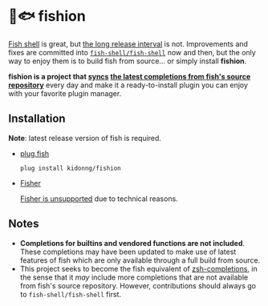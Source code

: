 # 💅🐟 fishion

[Fish shell](https://fishshell.com/) is great, but [the long release interval](https://github.com/fish-shell/fish-shell/issues/8012) is not. Improvements and fixes are committed into [`fish-shell/fish-shell`](https://github.com/fish-shell/fish-shell) now and then, but the only way to enjoy them is to build fish from source... or simply install **fishion**.

**fishion is a project that [syncs](sync.fish) [the latest completions from fish's source repository](https://github.com/fish-shell/fish-shell/tree/master/share/completions)** every day and make it a ready-to-install plugin you can enjoy with your favorite plugin manager.

## Installation

**Note**: latest release version of fish is required.

-   [plug.fish](https://github.com/kidonng/plug.fish)

    ```fish
    plug install kidonng/fishion
    ```

-   [Fisher](https://github.com/jorgebucaran/fisher)

    [Fisher is unsupported](https://github.com/kidonng/fishion/issues/1) due to technical reasons.

## Notes

-   **Completions for builtins and vendored functions are not included**. These completions may have been updated to make use of latest features of fish which are only available through a full build from source.
-   This project seeks to become the fish equivalent of [zsh-completions](https://github.com/zsh-users/zsh-completions), in the sense that it _may_ include more completions that are not available from fish's source repository. However, contributions should always go to `fish-shell/fish-shell` first.
